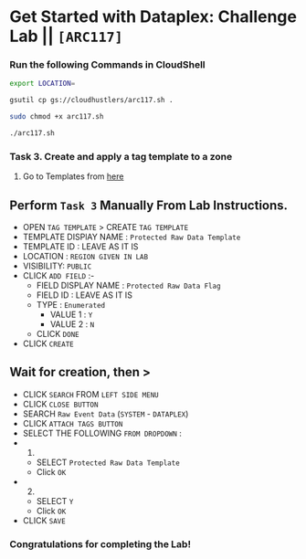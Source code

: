 # Get Started with Dataplex: Challenge Lab || `[ARC117]`

### Run the following Commands in CloudShell

```bash
export LOCATION=
```

```bash
gsutil cp gs://cloudhustlers/arc117.sh .

sudo chmod +x arc117.sh

./arc117.sh
```

### Task 3. Create and apply a tag template to a zone

1. Go to Templates from [here](https://console.cloud.google.com/dataplex/templates/create)

## Perform `Task 3` Manually From Lab Instructions.
- OPEN `TAG TEMPLATE` > CREATE `TAG TEMPLATE`
- TEMPLATE DISPlAY NAME : `Protected Raw Data Template`
- TEMPLATE ID : LEAVE AS IT IS
- LOCATION : `REGION GIVEN IN LAB`
- VISIBILITY: `PUBLIC`
- CLICK `ADD FIELD` :-
	- FIELD DISPLAY NAME : `Protected Raw Data Flag`
	- FIELD ID : LEAVE AS IT IS
	- TYPE : `Enumerated`
		- VALUE 1 : `Y`
		- VALUE 2 : `N`
    - CLICK `DONE`
- CLICK `CREATE`

## Wait for creation, then >
- CLICK `SEARCH` FROM `LEFT SIDE MENU`
- CLICK `CLOSE BUTTON`
- SEARCH `Raw Event Data` (`SYSTEM` - `DATAPLEX`)
- CLICK `ATTACH TAGS BUTTON`
- SELECT THE FOLLOWING `FROM DROPDOWN` :
- 1.
	- SELECT `Protected Raw Data Template`
    - Click `OK`
- 2.
	- SELECT `Y`
    - Click `OK`
- CLICK `SAVE`

### Congratulations for completing the Lab!